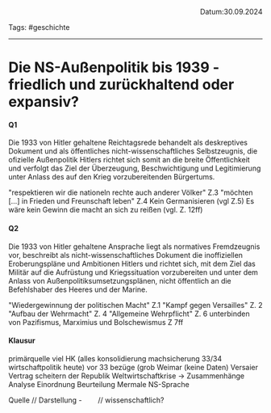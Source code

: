 

<p align="right">Datum:30.09.2024</p>

Tags: #geschichte 

---

# Die NS-Außenpolitik bis 1939 - friedlich und zurückhaltend oder expansiv?

#### Q1
Die 1933 von Hitler gehaltene Reichtagsrede behandelt als deskreptives Dokument und als öffentliches nicht-wissenschaftliches Selbstzeugnis, die ofizielle Außenpolitik Hitlers richtet sich somit an die breite Öffentlichkeit und verfolgt das Ziel der Überzeugung, Beschwichtigung und Legitimierung unter Anlass des auf den Krieg vorzubereitenden Bürgertums.


"respektieren wir die nationeln rechte auch anderer Völker" Z.3
"möchten \[…] in Frieden und Freunschaft leben" Z.4
Kein Germanisieren (vgl Z.5)
Es wäre kein Gewinn die macht an sich zu reißen (vgl. Z. 12ff)


#### Q2 
Die 1933 von Hitler gehaltene Ansprache liegt als normatives Fremdzeugnis vor, beschreibt als nicht-wissenschaftliches Dokument die inoffiziellen Eroberungspläne und Ambitionen Hitlers und richtet sich, mit dem Ziel das Militär auf die Aufrüstung und Kriegssituation vorzubereiten und unter dem Anlass von Außenpolitiksumsetzungsplänen, nicht öffentlich an die Befehlshaber des Heeres und der Marine.

"Wiedergewinnung der politischen Macht" Z.1
"Kampf gegen Versailles" Z. 2
"Aufbau der Wehrmacht" Z. 4
"Allgemeine Wehrpflicht" Z. 6
unterbinden von Pazifismus, Marximius und Bolschewismus Z 7ff


#### Klausur
primärquelle viel HK (alles konsolidierung machsicherung 33/34 wirtschaftpolitik heute) vor 33 bezüge (grob Weimar (keine Daten) Versaier Vertrag scheitern der Republik Weltwirtschaftkrise -> Zusammenhänge   Analyse Einordnung Beurteilung Mermale NS-Sprache  


Quelle // Darstellung
\-     // wissenschaftlich?